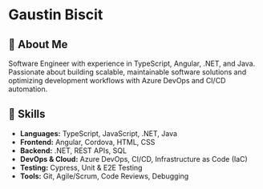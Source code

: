 # Gaustin Biscit  

## 🚀 About Me  
Software Engineer with experience in TypeScript, Angular, .NET, and Java. Passionate about building scalable, maintainable software solutions and optimizing development workflows with Azure DevOps and CI/CD automation.  

## 🔧 Skills  
- **Languages:** TypeScript, JavaScript, .NET, Java  
- **Frontend:** Angular, Cordova, HTML, CSS  
- **Backend:** .NET, REST APIs, SQL  
- **DevOps & Cloud:** Azure DevOps, CI/CD, Infrastructure as Code (IaC)  
- **Testing:** Cypress, Unit & E2E Testing  
- **Tools:** Git, Agile/Scrum, Code Reviews, Debugging  

